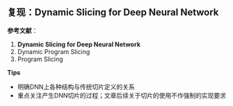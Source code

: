 ## 复现：Dynamic Slicing for Deep Neural Network

**参考文献**：

1. **Dynamic Slicing for Deep Neural Network**
2. Dynamic Program Slicing
3. Program Slicing

**Tips**

- 明确DNN上各种结构与传统切片定义的关系
- 重点关注产生DNN切片的过程；文章后续关于切片的使用不作强制的实现要求

